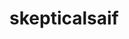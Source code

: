 # skepticalsaif

<!-- [![GitHub Streak](https://github-readme-streak-stats.herokuapp.com?user=skepticalsaif&theme=dark)](https://git.io/streak-stats) -->

